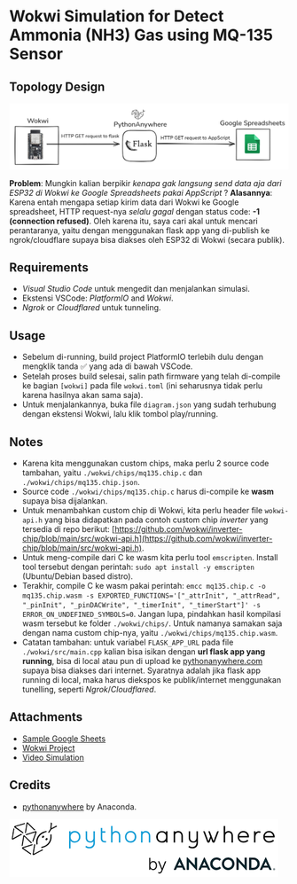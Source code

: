 # Wokwi Simulation for Detect Ammonia (NH3) Gas using MQ-135 Sensor

## Topology Design

![topology](./assets/img/topology.png)

**Problem**: Mungkin kalian berpikir *kenapa gak langsung send data aja dari ESP32 di Wokwi ke Google Spreadsheets pakai AppScript* ?
**Alasannya**: Karena entah mengapa setiap kirim data dari Wokwi ke Google spreadsheet, HTTP request-nya *selalu gagal* dengan status code: **-1 (connection refused)**. Oleh karena itu, saya cari akal untuk mencari perantaranya, yaitu dengan menggunakan flask app yang di-publish ke ngrok/cloudflare supaya bisa diakses oleh ESP32 di Wokwi (secara publik).

## Requirements

- *Visual Studio Code* untuk mengedit dan menjalankan simulasi.
- Ekstensi VSCode: *PlatformIO* and *Wokwi*.
- *Ngrok* or *Cloudflared* untuk tunneling.

## Usage

- Sebelum di-running, build project PlatformIO terlebih dulu dengan mengklik tanda ✅ yang ada di bawah VSCode.
- Setelah proses build selesai, salin path firmware yang telah di-compile ke bagian `[wokwi]` pada file `wokwi.toml` (ini seharusnya tidak perlu karena hasilnya akan sama saja).
- Untuk menjalankannya, buka file `diagram.json` yang sudah terhubung dengan ekstensi Wokwi, lalu klik tombol play/running.

## Notes

- Karena kita menggunakan custom chips, maka perlu 2 source code tambahan, yaitu `./wokwi/chips/mq135.chip.c` dan `./wokwi/chips/mq135.chip.json`.
- Source code `./wokwi/chips/mq135.chip.c` harus di-compile ke **wasm** supaya bisa dijalankan.
- Untuk menambahkan custom chip di Wokwi, kita perlu header file `wokwi-api.h` yang bisa didapatkan pada contoh custom chip *inverter* yang tersedia di repo berikut: [https://github.com/wokwi/inverter-chip/blob/main/src/wokwi-api.h](https://github.com/wokwi/inverter-chip/blob/main/src/wokwi-api.h).
- Untuk meng-compile dari C ke wasm kita perlu tool `emscripten`. Install tool tersebut dengan perintah: `sudo apt install -y emscripten` (Ubuntu/Debian based distro).
- Terakhir, compile C ke wasm pakai perintah: `emcc mq135.chip.c -o mq135.chip.wasm -s EXPORTED_FUNCTIONS='["_attrInit", "_attrRead", "_pinInit", "_pinDACWrite", "_timerInit", "_timerStart"]' -s ERROR_ON_UNDEFINED_SYMBOLS=0`. Jangan lupa, pindahkan hasil kompilasi wasm tersebut ke folder `./wokwi/chips/`. Untuk namanya samakan saja dengan nama custom chip-nya, yaitu `./wokwi/chips/mq135.chip.wasm`.
- Catatan tambahan: untuk variabel `FLASK_APP_URL` pada file `./wokwi/src/main.cpp` kalian bisa isikan dengan **url flask app yang running**, bisa di local atau pun di upload ke [pythonanywhere.com](https://pythonanywhere.com) supaya bisa diakses dari internet. Syaratnya adalah jika flask app running di local, maka harus diekspos ke publik/internet menggunakan tunelling, seperti *Ngrok*/*Cloudflared*.

## Attachments

- [Sample Google Sheets](https://docs.google.com/spreadsheets/d/10ahD_GUE2ebamJ2kfBSvB5ndD5VfSDZ6henEgFErZkQ/edit?usp=sharing)
- [Wokwi Project](https://wokwi.com/projects/423022837140786177)
- [Video Simulation](https://mega.nz/file/PUwEGS4B#qgLI2ZcU1Pab8HAguwFwNwRe09544eH5V2b1BQy-nxc)

## Credits

- [pythonanywhere](https://pythonanywhere) by Anaconda.

![python-anywhere](./assets/img/python-anywhere.png)
